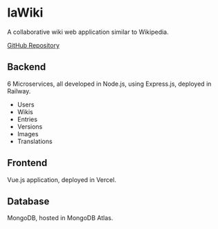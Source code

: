 # laWiki

A collaborative wiki web application similar to Wikipedia.

[GitHub Repository](https://github.com/antonioortegas/laWiki.git)

## Backend

6 Microservices, all developed in Node.js, using Express.js, deployed in Railway.
- Users
- Wikis
- Entries
- Versions
- Images
- Translations

## Frontend
Vue.js application, deployed in Vercel.

## Database
MongoDB, hosted in MongoDB Atlas.